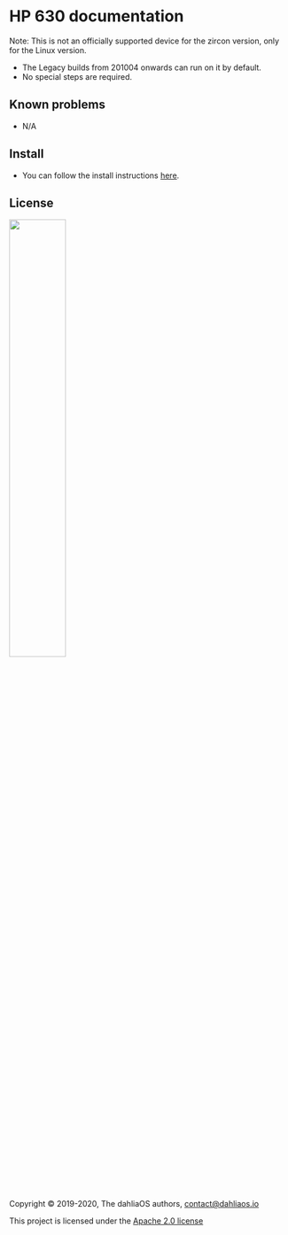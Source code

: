 # HP 630 documentation

Note: This is not an officially supported device for the zircon version, only for the Linux version.

- The Legacy builds from 201004 onwards can run on it by default.
- No special steps are required.

## Known problems
- N/A

## Install
- You can follow the install instructions [here](../../run%20dahliaOS/x86_64-legacy.md). 

## License

<p align="left">
  <img width="45%" src="https://github.com/dahliaos/brand/blob/master/Logo%20SVGs/dahliaOS%20logo%20with%20text%20(drop%20shadow).svg"
</p>

Copyright © 2019-2020, The dahliaOS authors, contact@dahliaos.io

This project is licensed under the [Apache 2.0 license](../../LICENSE)
